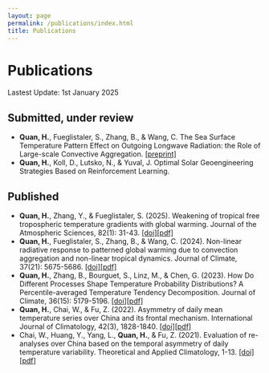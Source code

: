 ```yaml
---
layout: page
permalink: /publications/index.html
title: Publications
---
```


# Publications

Lastest Update: 1st January 2025

## Submitted, under review

- **Quan, H.**, Fueglistaler, S., Zhang, B., & Wang, C. The Sea Surface Temperature Pattern Effect on Outgoing Longwave Radiation: the Role of Large-scale Convective Aggregation. [[preprint]](https://heng-quan.github.io/mypaper/Quan_2024_GRL_preprint.pdf)
- **Quan, H.**, Koll, D., Lutsko, N., & Yuval, J. Optimal Solar Geoengineering Strategies Based on Reinforcement Learning.

## Published

- **Quan, H.**, Zhang, Y., & Fueglistaler, S. (2025). Weakening of tropical free tropospheric temperature gradients with global warming. Journal of the Atmospheric Sciences, 82(1): 31-43. [[doi]](https://journals.ametsoc.org/view/journals/atsc/aop/JAS-D-24-0140.1/JAS-D-24-0140.1.xml)[[pdf]](https://heng-quan.github.io/mypaper/Quan_2025_JAS.pdf)
- **Quan, H.**, Fueglistaler, S., Zhang, B., & Wang, C. (2024). Non-linear radiative response to patterned global warming due to convection aggregation and non-linear tropical dynamics. Journal of Climate, 37(21): 5675-5686. [[doi]](https://journals.ametsoc.org/view/journals/clim/aop/JCLI-D-23-0539.1/JCLI-D-23-0539.1.xml)[[pdf]](https://heng-quan.github.io/mypaper/Quan_2024_JCLI.pdf)
- **Quan, H.**, Zhang, B., Bourguet, S., Linz, M., & Chen, G. (2023). How Do Different Processes Shape Temperature Probability Distributions? A Percentile-averaged Temperature Tendency Decomposition. Journal of Climate, 36(15): 5179-5196. [[doi]](https://journals.ametsoc.org/view/journals/clim/aop/JCLI-D-22-0556.1/JCLI-D-22-0556.1.xml)[[pdf]](https://heng-quan.github.io/mypaper/Quan_2023_JCLI.pdf)
- **Quan, H.**, Chai, W., & Fu, Z. (2022). Asymmetry of daily mean temperature series over China and its frontal mechanism. International Journal of Climatology, 42(3), 1828-1840. [[doi]](https://rmets.onlinelibrary.wiley.com/doi/full/10.1002/joc.7338)[[pdf]](https://heng-quan.github.io/mypaper/Quan_2022_IJOC.pdf)
- Chai, W., Huang, Y., Yang, L., **Quan, H.**, & Fu, Z. (2021). Evaluation of re-analyses over China based on the temporal asymmetry of daily temperature variability. Theoretical and Applied Climatology, 1-13. [[doi]](https://link.springer.com/article/10.1007/s00704-021-03839-y)[[pdf]](https://heng-quan.github.io/mypaper/Chai_2021_TAC.pdf)
